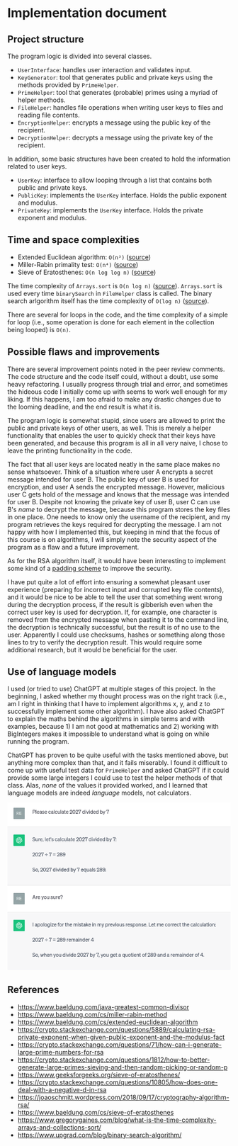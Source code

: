 # Implementation document

## Project structure
The program logic is divided into several classes.
- `UserInterface`: handles user interaction and validates input.
- `KeyGenerator`: tool that generates public and private keys using the methods provided by `PrimeHelper`.
- `PrimeHelper`: tool that generates (probable) primes using a myriad of helper methods.
- `FileHelper`: handles file operations when writing user keys to files and reading file contents.
- `EncryptionHelper`: encrypts a message using the public key of the recipient.
- `DecryptionHelper`: decrypts a message using the private key of the recipient.

In addition, some basic structures have been created to hold the information related to user keys.
- `UserKey`: interface to allow looping through a list that contains both public and private keys.
- `PublicKey`: implements the `UserKey` interface. Holds the public exponent and modulus.
- `PrivateKey`: implements the `UserKey` interface. Holds the private exponent and modulus.

## Time and space complexities
- Extended Euclidean algorithm: `O(n³)` ([source](https://joaoschmitt.wordpress.com/2018/09/17/cryptography-algorithm-rsa/))
- Miller-Rabin primality test: `O(n⁴)` ([source](https://joaoschmitt.wordpress.com/2018/09/17/cryptography-algorithm-rsa/))
- Sieve of Eratosthenes: `O(n log log n)` ([source](https://www.baeldung.com/cs/sieve-of-eratosthenes))

The time complexity of `Arrays.sort` is `O(n log n)` ([source](https://www.gregorygaines.com/blog/what-is-the-time-complexity-arrays-and-collections-sort/)). `Arrays.sort` is used every time `binarySearch` in `FileHelper` class is called. The binary search arlgorithm itself has the time complexity of `O(log n)` ([source](https://www.upgrad.com/blog/binary-search-algorithm/)).

There are several for loops in the code, and the time complexity of a simple for loop (i.e., some operation is done for each element in the collection being looped) is `O(n)`.

## Possible flaws and improvements
There are several improvement points noted in the peer review comments. The code structure and the code itself could, without a doubt, use some heavy refactoring. I usually progress through trial and error, and sometimes the hideous code I initially come up with seems to work well enough for my liking. If this happens, I am too afraid to make any drastic changes due to the looming deadline, and the end result is what it is.

The program logic is somewhat stupid, since users are allowed to print the public and private keys of other users, as well. This is merely a helper functionality that enables the user to quickly check that their keys have been generated, and because this program is all in all very naive, I chose to leave the printing functionality in the code.

The fact that all user keys are located neatly in the same place makes no sense whatsoever. Think of a situation where user A encrypts a secret message intended for user B. The public key of user B is used for encryption, and user A sends the encrypted message. However, malicious user C gets hold of the message and knows that the message was intended for user B. Despite not knowing the private key of user B, user C can use B's *name* to decrypt the message, because this program stores the key files in one place. One needs to know only the username of the recipient, and my program retrieves the keys required for decrypting the message. I am not happy with how I implemented this, but keeping in mind that the focus of this course is on algorithms, I will simply note the security aspect of the program as a flaw and a future improvement.

As for the RSA algorithm itself, it would have been interesting to implement some kind of a [padding scheme](https://en.wikipedia.org/wiki/RSA_(cryptosystem)#Padding "RSA (cryptosystem) - Padding") to improve the security.

I have put quite a lot of effort into ensuring a somewhat pleasant user experience (preparing for incorrect input and corrupted key file contents), and it would be nice to be able to tell the user that something went wrong during the decryption process, if the result is gibberish even when the correct user key is used for decryption. If, for example, one character is removed from the encrypted message when pasting it to the command line, the decryption is technically successful, but the result is of no use to the user. Apparently I could use checksums, hashes or something along those lines to try to verify the decryption result. This would require some additional research, but it would be beneficial for the user.

## Use of language models
I used (or tried to use) ChatGPT at multiple stages of this project. In the beginning, I asked whether my thought process was on the right track (i.e., am I right in thinking that I have to implement algorithms x, y, and z to successfully implement some other algorithm). I have also asked ChatGPT to explain the maths behind the algorithms in simple terms and with examples, because 1) I am not good at mathematics and 2) working with BigIntegers makes it impossible to understand what is going on while running the program.

ChatGPT has proven to be quite useful with the tasks mentioned above, but anything more complex than that, and it fails miserably. I found it difficult to come up with useful test data for `PrimeHelper` and asked ChatGPT if it could provide some large integers I could use to test the helper methods of that class. Alas, _none_ of the values it provided worked, and I learned that language models are indeed _language_ models, not calculators.

![alt text](pics/chatgpt.png "ChatGPT calculation")

## References
- https://www.baeldung.com/java-greatest-common-divisor
- https://www.baeldung.com/cs/miller-rabin-method
- https://www.baeldung.com/cs/extended-euclidean-algorithm
- https://crypto.stackexchange.com/questions/5889/calculating-rsa-private-exponent-when-given-public-exponent-and-the-modulus-fact
- https://crypto.stackexchange.com/questions/71/how-can-i-generate-large-prime-numbers-for-rsa
- https://crypto.stackexchange.com/questions/1812/how-to-better-generate-large-primes-sieving-and-then-random-picking-or-random-p
- https://www.geeksforgeeks.org/sieve-of-eratosthenes/
- https://crypto.stackexchange.com/questions/10805/how-does-one-deal-with-a-negative-d-in-rsa
- https://joaoschmitt.wordpress.com/2018/09/17/cryptography-algorithm-rsa/
- https://www.baeldung.com/cs/sieve-of-eratosthenes
- https://www.gregorygaines.com/blog/what-is-the-time-complexity-arrays-and-collections-sort/
- https://www.upgrad.com/blog/binary-search-algorithm/
